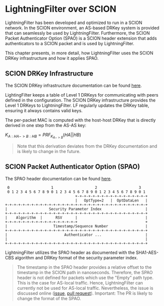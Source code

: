 # LightningFilter over SCION

LightningFilter has been developed and optimized to run in a SCION network.
In the SCION environment, an AS-based DRKey system is provided that can seamlessly be used by LightningFilter.
Furthermore, the SCION Packet Authenticator Option (SPAO) is a SCION header extension that adds authenticators to a SCION packet and is used by LightningFilter.

This chapter presents, in more detail, how LightningFilter uses the SCION DRKey infrastructure and how it applies SPAO.

## SCION DRKey Infrastructure

The SCION DRKey infrastructure documentation can be found [here](https://scion.docs.anapaya.net/en/latest/cryptography/drkey.html).

LightingFilter keeps a table of Level 1 DRKeys for communicating with peers defined in the configuration.
The SCION DRKey infrastructure provides the Level 1 DRKeys to LightningFilter.
LF regularly updates the DRKey table, ensuring it always contains valid keys.

The per-packet MAC is computed with the host-host DRKey that is directly derived in one step from the AS-AS key:

$K_{A:HA->B:HB} = PRF_{K_{A->B}}(HA||HB)$

> Note that this derivation deviates from the DRKey documentation and is likely to change in the future.

## SCION Packet Authenticator Option (SPAO)

The SPAO header documentation can be found [here](https://scion.docs.anapaya.net/en/latest/protocols/authenticator-option.html).

```
 0                   1                   2                   3
 0 1 2 3 4 5 6 7 8 9 0 1 2 3 4 5 6 7 8 9 0 1 2 3 4 5 6 7 8 9 0 1
                                +-+-+-+-+-+-+-+-+-+-+-+-+-+-+-+-+
                                |   OptType=2   |  OptDataLen   |
+-+-+-+-+-+-+-+-+-+-+-+-+-+-+-+-+-+-+-+-+-+-+-+-+-+-+-+-+-+-+-+-+
|                   Security Parameter Index                    |
+-+-+-+-+-+-+-+-+-+-+-+-+-+-+-+-+-+-+-+-+-+-+-+-+-+-+-+-+-+-+-+-+
|    Algorithm  |      RSV      |                               |
+-+-+-+-+-+-+-+-+-+-+-+-+-+-+-+-+                               +
|                     Timestamp/Sequence Number                 |
+-+-+-+-+-+-+-+-+-+-+-+-+-+-+-+-+-+-+-+-+-+-+-+-+-+-+-+-+-+-+-+-+
|                          Authenticator ...                    |
|                                                               |
+-+-+-+-+-+-+-+-+-+-+-+-+-+-+-+-+-+-+-+-+-+-+-+-+-+-+-+-+-+-+-+-+
```

LightningFilter utilizes the SPAO header as documented with the SHA1-AES-CBS algorithm and DRKey format of the security parameter index.

> The timestamp in the SPAO header provides a relative offset to the timestamp in the SCION path in nanoseconds. Therefore, the SPAO header is not defined for packets which use the "Empty" path type. This is the case for AS-local traffic. Hence, LightningFilter can currently not be used for AS-local traffic.
Nevertheless, the issue is discussed online ([issue](https://github.com/scionproto/scion/issues/4062), [pull request](https://github.com/scionproto/scion/pull/4300)).
Important: The PR is likely to change the format of the SPAO.
